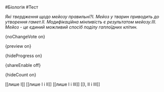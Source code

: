 #Біологія #Тест

*Які твердження щодо мейозу правильні?І. Мейоз у тварин приводить до утворення гамет.ІІ. Модифікаційна мінливість є результатом мейозу.ІІІ. Мейоз - це єдиний можливий спосіб поділу гаплоїдних клітин.*

{noChangeVote on}

{preview on}

{hideProgress on}

{shareEnable off}

{hideCount on}

[[лише І]]
[[лише І і ІІ]]
[[лише І і ІІІ]]
[[І, ІІ і ІІІ]]
